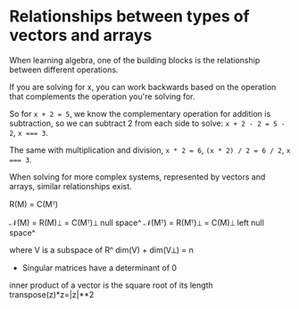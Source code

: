 # Relationships between types of vectors and arrays

When learning algebra, one of the building blocks is the relationship between different operations.

If you are solving for x, you can work backwards based on the operation that complements the operation you're solving for.

So for `x + 2 = 5`, we know the complementary operation for addition is subtraction, so we can subtract 2 from each side to solve: `x + 2 - 2 = 5 - 2`, `x === 3`.

The same with multiplication and division, `x * 2 = 6`, `(x * 2) / 2 = 6 / 2`, `x === 3`.

When solving for more complex systems, represented by vectors and arrays, similar relationships exist.

R(M) = C(Mᵀ)

𝒩(M) = R(M)⟂ = C(Mᵀ)⟂
null space^
𝒩(Mᵀ) = R(Mᵀ)⟂ = C(M)⟂
left null space^

where V is a subspace of Rⁿ
dim(V) + dim(V⟂) = n



- Singular matrices have a determinant of 0





inner product of a vector is the square root of its length transpose(z)*z=|z|**2
